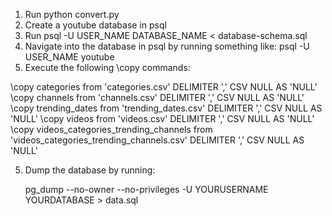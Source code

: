 1. Run python convert.py
2. Create a youtube database in psql
3. Run psql -U USER_NAME DATABASE_NAME < database-schema.sql
4. Navigate into the database in psql by running something like: psql -U USER_NAME youtube
5. Execute the following \copy commands:

\copy categories from 'categories.csv' DELIMITER ',' CSV NULL AS 'NULL'
\copy channels from 'channels.csv' DELIMITER ',' CSV NULL AS 'NULL'
\copy trending_dates from 'trending_dates.csv' DELIMITER ',' CSV NULL AS 'NULL'
\copy videos from 'videos.csv' DELIMITER ',' CSV NULL AS 'NULL'
\copy videos_categories_trending_channels from 'videos_categories_trending_channels.csv' DELIMITER ',' CSV NULL AS 'NULL'

5. Dump the database by running:

	pg_dump --no-owner --no-privileges -U YOURUSERNAME YOURDATABASE > data.sql
